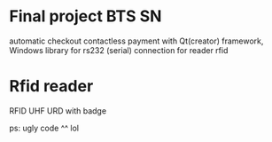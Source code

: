 # Final project BTS SN
automatic checkout contactless payment
with Qt(creator) framework, Windows library for rs232 (serial) connection for reader rfid

# Rfid reader
RFID UHF URD with badge

ps: ugly code ^^ lol
